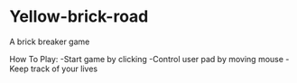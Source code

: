 # Yellow-brick-road
A brick breaker game

How To Play:
-Start game by clicking 
-Control user pad by moving mouse
-Keep track of your lives

